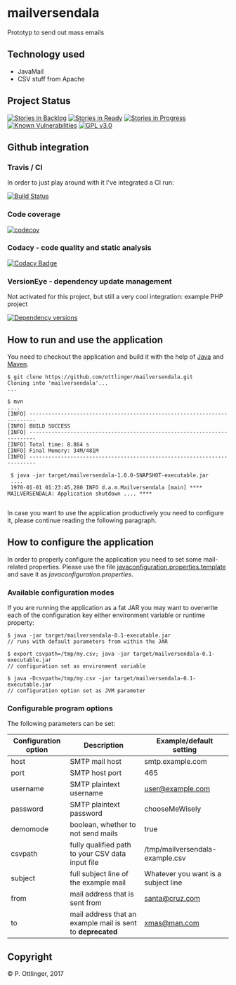 # mailversendala
Prototyp to send out mass emails

## Technology used

* JavaMail
* CSV stuff from Apache

## Project Status

[![Stories in Backlog](https://badge.waffle.io/ottlinger/mailversendala.png?label=backlog&title=Backlog)](https://waffle.io/ottlinger/mailversendala)
[![Stories in Ready](https://badge.waffle.io/ottlinger/mailversendala.png?label=ready&title=Ready)](https://waffle.io/ottlinger/mailversendala)
[![Stories in Progress](https://badge.waffle.io/ottlinger/mailversendala.png?label=in%20progress&title=In%20Progress)](https://waffle.io/ottlinger/mailversendala)
[![Known Vulnerabilities](https://snyk.io/test/github/ottlinger/mailversendala/badge.svg)](https://snyk.io/test/github/ottlinger/mailversendala)
[![GPL v3.0](https://img.shields.io/github/license/ottlinger/mailversendala.svg)](https://www.apache.org/licenses/LICENSE-2.0.html)

## Github integration
### Travis / CI

In order to just play around with it I've integrated a CI run:

[![Build Status](https://travis-ci.org/ottlinger/mailversendala.svg?branch=master)](https://travis-ci.org/ottlinger/mailversendala)

### Code coverage

[![codecov](https://codecov.io/gh/ottlinger/mailversendala/branch/master/graph/badge.svg)](https://codecov.io/gh/ottlinger/mailversendala)

### Codacy - code quality and static analysis

[![Codacy Badge](https://api.codacy.com/project/badge/Grade/c8fc0c6ef3d14192a2a8f84a670ccb92)](https://www.codacy.com/app/github_25/mailversendala)

### VersionEye - dependency update management

Not activated for this project, but still a very cool integration: example PHP project

[![Dependency versions](https://www.versioneye.com/user/projects/58978d3ea35eb6002e873a36/badge.svg)](https://www.versioneye.com/user/projects/58978d3ea35eb6002e873a36?child=summary)

## How to run and use the application

You need to checkout the application and build it with the help of [Java](https://java.sun.com) and [Maven](https://maven.apache.org/).

```
$ git clone https://github.com/ottlinger/mailversendala.git
Cloning into 'mailversendala'...
...

$ mvn
....
[INFO] ------------------------------------------------------------------------
[INFO] BUILD SUCCESS
[INFO] ------------------------------------------------------------------------
[INFO] Total time: 8.864 s
[INFO] Final Memory: 34M/481M
[INFO] ------------------------------------------------------------------------

 $ java -jar target/mailversendala-1.0.0-SNAPSHOT-executable.jar
 ....
 1970-01-01 01:23:45,280 INFO d.a.m.Mailversendala [main] **** MAILVERSENDALA: Application shutdown .... ****
 
```

In case you want to use the application productively you need to configure it, please continue reading the following paragraph. 

## How to configure the application

In order to properly configure the application you need to set some mail-related properties.
Please use the file [javaconfiguration.properties.template](./src/main/resources/META-INF/javaconfiguration.properties.template) and save it as *javaconfiguration.properties*.

### Available configuration modes

If you are running the application as a fat JAR you may want to overwrite each of the configuration key either environment variable or runtime property:
```
$ java -jar target/mailversendala-0.1-executable.jar
// runs with default parameters from within the JAR

$ export csvpath=/tmp/my.csv; java -jar target/mailversendala-0.1-executable.jar
// configuration set as environment variable

$ java -Dcsvpath=/tmp/my.csv -jar target/mailversendala-0.1-executable.jar
// configuration option set as JVM parameter
```

### Configurable program options

The following parameters can be set:

| Configuration option  | Description | Example/default setting |
| --------------------- | ----------- | ----------------------- |
| host | SMTP mail host | smtp.example.com |
| port | SMTP host port | 465 |
| username | SMTP plaintext username | user@example.com |
| password | SMTP plaintext password | chooseMeWisely |
| demomode | boolean, whether to not send mails | true |
| csvpath | fully qualified path to your CSV data input file | /tmp/mailversendala-example.csv |
| subject | full subject line of the example mail | Whatever you want is a subject line |
| from | mail address that is sent from | santa@cruz.com |
| to | mail address that an example mail is sent to **deprecated** | xmas@man.com |


## Copyright

&copy; P. Ottlinger, 2017
